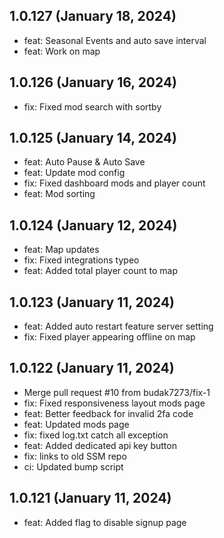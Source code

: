 ## 1.0.127 (January 18, 2024)
  - feat: Seasonal Events and auto save interval
  - feat: Work on map

## 1.0.126 (January 16, 2024)
  - fix: Fixed mod search with sortby

## 1.0.125 (January 14, 2024)
  - feat: Auto Pause & Auto Save
  - feat: Update mod config
  - fix: Fixed dashboard mods and player count
  - feat: Mod sorting

## 1.0.124 (January 12, 2024)
  - feat: Map updates
  - fix: Fixed integrations typeo
  - feat: Added total player count to map

## 1.0.123 (January 11, 2024)
  - feat: Added auto restart feature server setting
  - fix: Fixed player appearing offline on map

## 1.0.122 (January 11, 2024)
  - Merge pull request #10 from budak7273/fix-1
  - fix: Fixed responsiveness layout mods page
  - feat: Better feedback for invalid 2fa code
  - feat: Updated mods page
  - fix: fixed log.txt catch all exception
  - feat: Added dedicated api key button
  - fix: links to old SSM repo
  - ci: Updated bump script

## 1.0.121 (January 11, 2024)
  - feat: Added flag to disable signup page

